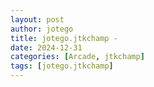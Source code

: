 ```yaml
---
layout: post
author: jotego
title: jotego.jtkchamp - 
date: 2024-12-31
categories: [Arcade, jtkchamp]
tags: [jotego.jtkchamp]
---
```


